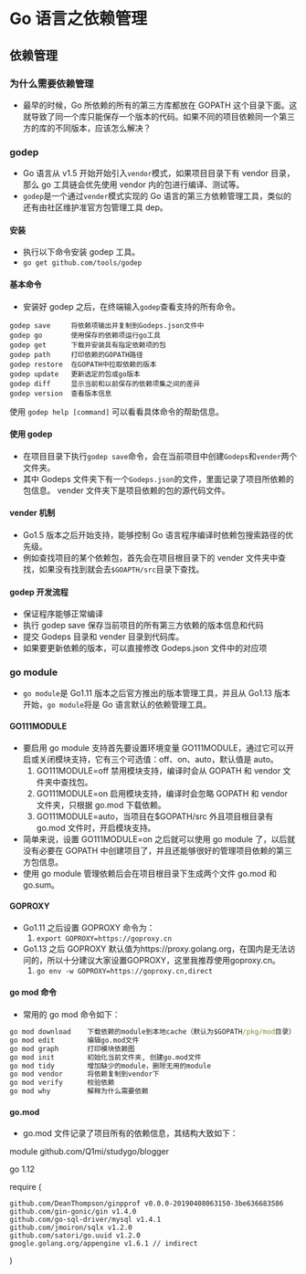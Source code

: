 # Go 语言之依赖管理

## 依赖管理

### 为什么需要依赖管理

* 最早的时候，Go 所依赖的所有的第三方库都放在 GOPATH 这个目录下面。这就导致了同一个库只能保存一个版本的代码。如果不同的项目依赖同一个第三方的库的不同版本，应该怎么解决？

### godep

* Go 语言从 v1.5 开始开始引入`vendor`模式，如果项目目录下有 vendor 目录，那么 go 工具链会优先使用 vendor 内的包进行编译、测试等。
* `godep`是一个通过`vender`模式实现的 Go 语言的第三方依赖管理工具，类似的还有由社区维护准官方包管理工具 dep。

#### 安装

* 执行以下命令安装 godep 工具。
* `go get github.com/tools/godep`

#### 基本命令

* 安装好 godep 之后，在终端输入`godep`查看支持的所有命令。

``` shell
godep save     将依赖项输出并复制到Godeps.json文件中
godep go       使用保存的依赖项运行go工具
godep get      下载并安装具有指定依赖项的包
godep path     打印依赖的GOPATH路径
godep restore  在GOPATH中拉取依赖的版本
godep update   更新选定的包或go版本
godep diff     显示当前和以前保存的依赖项集之间的差异
godep version  查看版本信息
```

使用 `godep help [command]` 可以看看具体命令的帮助信息。

#### 使用 godep

* 在项目目录下执行`godep save`命令，会在当前项目中创建`Godeps`和`vender`两个文件夹。
* 其中 Godeps 文件夹下有一个`Godeps.json`的文件，里面记录了项目所依赖的包信息。 vender 文件夹下是项目依赖的包的源代码文件。

#### vender 机制

* Go1.5 版本之后开始支持，能够控制 Go 语言程序编译时依赖包搜索路径的优先级。
* 例如查找项目的某个依赖包，首先会在项目根目录下的 vender 文件夹中查找，如果没有找到就会去`$GOAPTH/src`目录下查找。

#### godep 开发流程

* 保证程序能够正常编译
* 执行 godep save 保存当前项目的所有第三方依赖的版本信息和代码
* 提交 Godeps 目录和 vender 目录到代码库。
* 如果要更新依赖的版本，可以直接修改 Godeps.json 文件中的对应项

### go module

* `go module`是 Go1.11 版本之后官方推出的版本管理工具，并且从 Go1.13 版本开始，`go module`将是 Go 语言默认的依赖管理工具。

#### GO111MODULE

* 要启用 go module 支持首先要设置环境变量 GO111MODULE，通过它可以开启或关闭模块支持，它有三个可选值：off、on、auto，默认值是 auto。
  1. GO111MODULE=off 禁用模块支持，编译时会从 GOPATH 和 vendor 文件夹中查找包。
  2. GO111MODULE=on 启用模块支持，编译时会忽略 GOPATH 和 vendor 文件夹，只根据 go.mod 下载依赖。
  3. GO111MODULE=auto，当项目在$GOPATH/src 外且项目根目录有 go.mod 文件时，开启模块支持。
* 简单来说，设置 GO111MODULE=on 之后就可以使用 go module 了，以后就没有必要在 GOPATH 中创建项目了，并且还能够很好的管理项目依赖的第三方包信息。
* 使用 go module 管理依赖后会在项目根目录下生成两个文件 go.mod 和 go.sum。

#### GOPROXY

* Go1.11 之后设置 GOPROXY 命令为：
  1. `export GOPROXY=https://goproxy.cn`
* Go1.13 之后 GOPROXY 默认值为https://proxy.golang.org，在国内是无法访问的，所以十分建议大家设置GOPROXY，这里我推荐使用goproxy.cn。
  1. `go env -w GOPROXY=https://goproxy.cn,direct`

#### go mod 命令

* 常用的 go mod 命令如下：

``` bat
go mod download    下载依赖的module到本地cache（默认为$GOPATH/pkg/mod目录）
go mod edit        编辑go.mod文件
go mod graph       打印模块依赖图
go mod init        初始化当前文件夹, 创建go.mod文件
go mod tidy        增加缺少的module，删除无用的module
go mod vendor      将依赖复制到vendor下
go mod verify      校验依赖
go mod why         解释为什么需要依赖
```

#### go.mod

* go.mod 文件记录了项目所有的依赖信息，其结构大致如下：

module github.com/Q1mi/studygo/blogger

go 1.12

require (

    github.com/DeanThompson/ginpprof v0.0.0-20190408063150-3be636683586
	github.com/gin-gonic/gin v1.4.0
	github.com/go-sql-driver/mysql v1.4.1
	github.com/jmoiron/sqlx v1.2.0
	github.com/satori/go.uuid v1.2.0
	google.golang.org/appengine v1.6.1 // indirect

)
